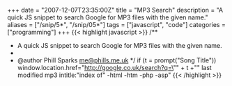 +++
date = "2007-12-07T23:35:00Z"
title = "MP3 Search"
description = "A quick JS snippet to search Google for MP3 files with the given name."
aliases = ["/snip/5*", "/snip/05*"]
tags = ["javascript", "code"]
categories = ["programming"]
+++
{{< highlight javascript >}}
/**
 * A quick JS snippet to search Google for MP3 files with the given name.
 *
 * @author Phill Sparks <me@phills.me.uk>
 */
if (t = prompt("Song Title"))
    window.location.href="http://google.co.uk/search?q=\"" + t +"\" last modified mp3 intitle:\"index of\" -html -htm -php -asp"
{{< /highlight >}}
